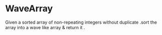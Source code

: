 # WaveArray
Given a sorted array of non-repeating integers without duplicate .sort the array into a wave like array & return it .
